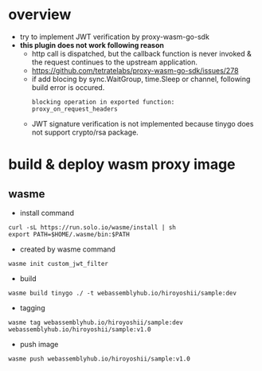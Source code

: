 # overview
- try to implement JWT verification by proxy-wasm-go-sdk
- **this plugin does not work following reason**
  -  http call is dispatched, but the callback function is never invoked & the request continues to the upstream application.
    - https://github.com/tetratelabs/proxy-wasm-go-sdk/issues/278
  - if add blocing by sync.WaitGroup, time.Sleep or channel, following build error is occured.
    ```
    blocking operation in exported function: proxy_on_request_headers
    ```
  - JWT signature verification is not implemented because tinygo does not support crypto/rsa package.

# build & deploy wasm proxy image
## wasme 
- install command
```
curl -sL https://run.solo.io/wasme/install | sh
export PATH=$HOME/.wasme/bin:$PATH
```
- created by wasme command
```
wasme init custom_jwt_filter
```
- build
```
wasme build tinygo ./ -t webassemblyhub.io/hiroyoshii/sample:dev
```
- tagging
```
wasme tag webassemblyhub.io/hiroyoshii/sample:dev webassemblyhub.io/hiroyoshii/sample:v1.0
```
- push image
```
wasme push webassemblyhub.io/hiroyoshii/sample:v1.0
```